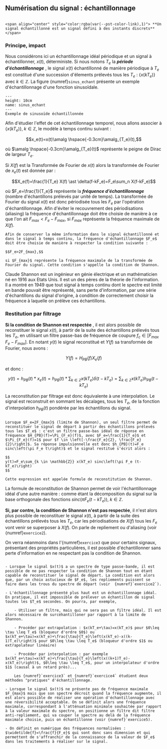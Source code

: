 ## Numérisation du signal : échantillonnage

```{prf:definition}  

<span align="center" style="color:rgba(var(--pst-color-link),1)"> **Un signal échantillonné est un signal défini à des instants discrets** </span>
```

### Principe, impact

Nous considérons ici un échantillonnage idéal périodique et un signal à échantillonner, $x(t)$, déterministe. Si nous notons $T_e$ la <span style="color:rgba(var(--pst-color-link),1)"> ***période d'échantillonnage*** </span>, le signal $x(t)$ échantillonné de manière périodique à $T_e$ est constitué d'une succession d'élements prélevés tous les $T_e$ : $\left\{x(kT_e)\right\}$ avec $k \in \mathbb{Z}$. La figure {numref}`sinus_echant` présente un exemple d'échantillonnage d'une fonction sinusoïdale.

```{figure} ./img/sinus_echantillonne.PNG
---
height: 10cm
name: sinus_echant
---
Exemple de sinusoïde échantillonnée
```

 
Afin d'étudier l'effet de cet échantillonnage temporel, nous allons  associer à $\left\{x(kT_e)\right\}, \; k \in \mathbb{Z}$, le modèle à temps continu suivant :
 
$$x_e(t)=x(t)\amalg \hspace{-0.3cm}\amalg_{T_e}(t),$$ 
    
où $\amalg \hspace{-0.3cm}\amalg_{T_e}(t)$ représente le peigne de Dirac de largeur $T_e$.
 
Si $X(f)$ est la Transformée de Fourier de $x(t)$ alors la transformée de Fourier de $x_e(t)$ est donnée par :

$$X_e(f)=\frac{1}{T_e} X(f) \ast \delta(f-kF_e)=F_e\sum_n X(f-kF_e)$$     
    
où $F_e=\frac{1}{T_e}$ représente la ***fréquence d'échantillonnage*** (nombre d'échantillons prélevés par unité de temps).  La transformée de Fourier du signal $x(t)$ est donc périodisée tous les $F_e$ par l'opération d'échantillonnage. Afin d'éviter le recouvrement des périodisations (aliasing) la fréquence d'échantillonnage doit être choisie de manière à ce que l'on ait $F_{max}<F_e-F_{max}$,  si $F_{max}$ représente la fréquence maximale de $X(f)$.
   
```{prf:theorem} Théorème d'échantillonnage de Shannon
Afin de conserver la même information dans le signal échantillonné et dans le signal à temps continu, la fréquence d'échantillonnage $F_e$ doit être choisie de manière à respecter la condition suivante :
    
$$F_e>2F_{max},$$
    
si $F_{max}$ représente la fréquence maximale de la transformée de Fourier du signal. Cette condition s'appelle la condition de Shannon.
```
 
Claude Shannon est un ingénieur en génie électrique et un mathématicien né en $1916$ aux Etats Unis. Il est un des pères de la théorie de l'information. Il a montré en $1949$ que tout signal à temps continu dont le spectre est limité en bande pouvait être représenté, sans perte d'information, par une série d'échantillons du signal d'origine, à condition de correctement choisir la fréquence à laquelle on prélève ces échantillons.


### Restitution par filtrage
    
<span style="color:rgba(var(--pst-color-link),1)"> **Si la condition de Shannon est respectée** </span>, il est alors possible de reconstituer le signal $x(t)$, à partir de la suite des échantillons prélevés tous les $T_e$, en utilisant un filtre passe-bas de fréquence de coupure $f_c\in \left[F_{max} \;F_e-F_{max}\right]$. En notant $y(t)$ le signal reconstitué et $Y(f)$ sa transformée de Fourier, nous avons :
        
$$
Y(f)=H_{PB}(f)X_e(f)
$$

et donc :

$$
y(t)=h_{PB}(t)*x_e(t)=h_{PB}(t)*\sum_{k \in \mathbb{Z}} x(kT_e) \delta(t-kT_e)=\sum_{k \in \mathbb{Z}} x(kT_e) h_{PB}(t-kT_e)
$$

La reconstitution par filtrage est donc équivalente à une interpolation. Le signal est reconstruit en sommant les décalages, tous les $T_e$, de la fonction d'interpolation $h_{PB}(t)$ pondérée par les échantillons du signal. 


```{prf:theorem} Formule de reconstitution de Shannon

Lorsque $F_e=2F_{max}$ (limite de Shannon), un seul filtre permet de reconstituer le signal de départ à partir des échantillons prélevés tous les $T_e$ : c'est un filtre passe-bas idéal de réponse en fréquence $H_{PB}(f)=\Pi_{F_e}(f)$, avec $F_e=\frac{1}{T_e}$ et $\Pi_{F_e}(f)=1$ pour $f \in \left[-\frac{F_e}{2}, \frac{F_e}{2}\right]$. Sa réponse impulsionnelle est donc $h_{PB}(t)=F_e sinc\left(\pi F_e t\right)$ et le signal restitué s'écrit alors :

$$
y(t)=F_e\sum_{k \in \mathbb{Z}} x(kT_e) sinc\left(\pi F_e (t-kT_e)\right)
$$

Cette expression est appelée formule de reconstitution de Shannon. 
```

La formule de reconstitution de Shannon permet de voir l'échantillonnage idéal d'une autre manière : comme étant la décomposition du signal sur la base orthogonale des fonctions $sinc\left(\pi F_e (t-kT_e)\right)$, $k \in \mathbb{Z}$.

<span align="center" style="color:rgba(var(--pst-color-link),1)"> **Si, par contre, la condition de Shannon n'est pas respectée**</span>, il n'est alors plus possible de reconstituer le signal $x(t)$, à partir de la suite des échantillons prélevés tous les $T_e$, car les périodisations de $X(f)$ tous les $F_e$ vont venir se superposer à $X(f)$. On parle de repliement ou d'aliasing (voir {numref}`exercice2`).

On verra néanmoins dans l'{numref}`exercice3` que pour certains signaux, présentant des propriétés particulières, il est possible d'échantillonner sans perte d'information en ne respectant pas la condition de Shannon.

```{prf:remark}
        
- Lorsque le signal $x(t)$ a un spectre de type passe-bande, il est possible de ne pas respecter la condition de Shannon tout en étant capable de reconstituer le signal de départ. La condition est alors que, par un choix astucieux de $F_e$, les repliements puissent se faire dans les trous du spectre de départ (voir  {numref}`exercice2`).
        
- L'échantillonnage présenté plus haut est un échantillonnage idéal. En pratique, il est impossible de prélever un échantillon de signal toutes les $T_e$ secondes. On pourra, par exemple,
            
    - Utiliser un filtre, mais qui ne sera pas un filtre idéal. Il est alors nécessaire de surcéhantilloner par rapport à la limite de Shannon.
            
    - Procéder par extrapolation : $x(kT_e+\tau)=x(kT_e)$ pour $0\leq \tau \leq T_e$ (bloqueur d'ordre $0$) ou $x(kT_e+\tau)=x(kT_e)+\frac{\tau}{T_e}\left(x(kT_e)-x((k-1)T_e)\right)$ pour $0\leq \tau \leq T_e$ (bloqueur d'ordre $1$ ou extrapolateur linéaire)
            
    - Procéder par interpolation : par exemple $x(kT_e+\tau)=x(kT_e)+\frac{\tau}{T_e}\left(x((k+1)T_e)-x(kT_e)\right)$, $0\leq \tau \leq T_e$, pour un interpolateur d'ordre $1$ (causal à un retard près)...
                     
    Les {numref}`exercice3` et {numref}`exercice4` étudient deux méthodes "pratiques" d'échantillonnage.

- Lorsque le signal $x(t)$ ne présente pas de fréquence maximale $F_{max}$ mais que son spectre décroit quand la fréquence augmente, il est alors possible de réaliser une opération d'échantillonnage avec une réversibilité acceptable. On se définit alors une fréquence maximale, correspondant à l'atténuation minimale souhaitée par rapport à la valeur maximale du spectre, on positionne un filtre dit filtre anti-repliement, qui va couper le spectre au delà de la fréquence maximale choisie, puis on échantillonne (voir {numref}`exercice5).
       
- On définit en numérique des fréquences normalisées : $\widetilde{f}=\frac{f}{F_e}$ qui sont donc sans dimension et qui permettent de s'affranchir de la connaissance de la valeur de $F_e$ dans les traitements à réaliser sur le signal.
```
